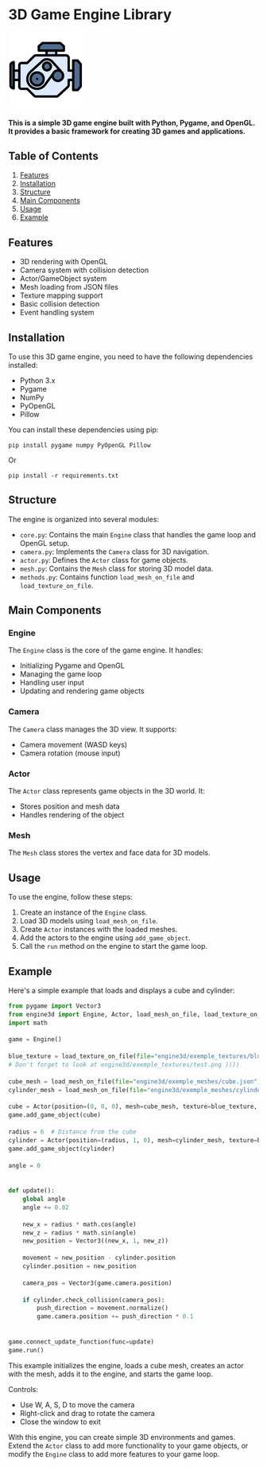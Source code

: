 # 3D Game Engine Library

<img src="./engine3d/engine-icon.png" width="150">

#### This is a simple 3D game engine built with Python, Pygame, and OpenGL. It provides a basic framework for creating 3D games and applications.

## Table of Contents

1. [Features](#features)
2. [Installation](#installation)
3. [Structure](#structure)
4. [Main Components](#main-components)
5. [Usage](#usage)
6. [Example](#example)

## Features

- 3D rendering with OpenGL
- Camera system with collision detection
- Actor/GameObject system
- Mesh loading from JSON files
- Texture mapping support
- Basic collision detection
- Event handling system

## Installation

To use this 3D game engine, you need to have the following dependencies installed:

- Python 3.x
- Pygame
- NumPy
- PyOpenGL
- Pillow

You can install these dependencies using pip:

```
pip install pygame numpy PyOpenGL Pillow
```
Or
```
pip install -r requirements.txt
```

## Structure

The engine is organized into several modules:

- `core.py`: Contains the main `Engine` class that handles the game loop and OpenGL setup.
- `camera.py`: Implements the `Camera` class for 3D navigation.
- `actor.py`: Defines the `Actor` class for game objects.
- `mesh.py`: Contains the `Mesh` class for storing 3D model data.
- `methods.py`: Contains function `load_mesh_on_file` and `load_texture_on_file`.

## Main Components

### Engine

The `Engine` class is the core of the game engine. It handles:

- Initializing Pygame and OpenGL
- Managing the game loop
- Handling user input
- Updating and rendering game objects

### Camera

The `Camera` class manages the 3D view. It supports:

- Camera movement (WASD keys)
- Camera rotation (mouse input)

### Actor

The `Actor` class represents game objects in the 3D world. It:

- Stores position and mesh data
- Handles rendering of the object

### Mesh

The `Mesh` class stores the vertex and face data for 3D models.

## Usage

To use the engine, follow these steps:

1. Create an instance of the `Engine` class.
2. Load 3D models using `load_mesh_on_file`.
3. Create `Actor` instances with the loaded meshes.
4. Add the actors to the engine using `add_game_object`.
5. Call the `run` method on the engine to start the game loop.

## Example

Here's a simple example that loads and displays a cube and cylinder:

```python
from pygame import Vector3
from engine3d import Engine, Actor, load_mesh_on_file, load_texture_on_file
import math

game = Engine()

blue_texture = load_texture_on_file(file="engine3d/exemple_textures/blue_texture.png")
# Don't forget to look at engine3d/exemple_textures/test.png ))))

cube_mesh = load_mesh_on_file(file="engine3d/exemple_meshes/cube.json")
cylinder_mesh = load_mesh_on_file(file="engine3d/exemple_meshes/cylinder.json")

cube = Actor(position=(0, 0, 0), mesh=cube_mesh, texture=blue_texture, collision=True)
game.add_game_object(cube)

radius = 6  # Distance from the cube
cylinder = Actor(position=(radius, 1, 0), mesh=cylinder_mesh, texture=blue_texture, collision=True)
game.add_game_object(cylinder)

angle = 0


def update():
    global angle
    angle += 0.02

    new_x = radius * math.cos(angle)
    new_z = radius * math.sin(angle)
    new_position = Vector3((new_x, 1, new_z))

    movement = new_position - cylinder.position
    cylinder.position = new_position

    camera_pos = Vector3(game.camera.position)

    if cylinder.check_collision(camera_pos):
        push_direction = movement.normalize()
        game.camera.position += push_direction * 0.1


game.connect_update_function(func=update)
game.run()
```

This example initializes the engine, loads a cube mesh, creates an actor with the mesh, adds it to the engine, and starts the game loop.

Controls:
- Use W, A, S, D to move the camera
- Right-click and drag to rotate the camera
- Close the window to exit

With this engine, you can create simple 3D environments and games. Extend the `Actor` class to add more functionality to your game objects, or modify the `Engine` class to add more features to your game loop.